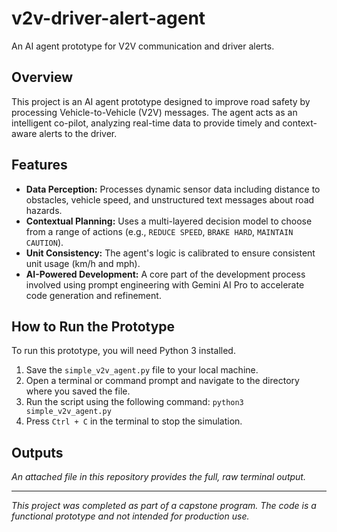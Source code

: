 # v2v-driver-alert-agent
An AI agent prototype for V2V communication and driver alerts.
## Overview
This project is an AI agent prototype designed to improve road safety by processing Vehicle-to-Vehicle (V2V) messages. The agent acts as an intelligent co-pilot, analyzing real-time data to provide timely and context-aware alerts to the driver.

## Features
- **Data Perception:** Processes dynamic sensor data including distance to obstacles, vehicle speed, and unstructured text messages about road hazards.
- **Contextual Planning:** Uses a multi-layered decision model to choose from a range of actions (e.g., `REDUCE SPEED`, `BRAKE HARD`, `MAINTAIN CAUTION`).
- **Unit Consistency:** The agent's logic is calibrated to ensure consistent unit usage (km/h and mph).
- **AI-Powered Development:** A core part of the development process involved using prompt engineering with Gemini AI Pro to accelerate code generation and refinement.

## How to Run the Prototype
To run this prototype, you will need Python 3 installed.
1. Save the `simple_v2v_agent.py` file to your local machine.
2. Open a terminal or command prompt and navigate to the directory where you saved the file.
3. Run the script using the following command:
   `python3 simple_v2v_agent.py`
4. Press `Ctrl + C` in the terminal to stop the simulation.

## Outputs

*An attached file in this repository provides the full, raw terminal output.*

---
_This project was completed as part of a capstone program. The code is a functional prototype and not intended for production use._
